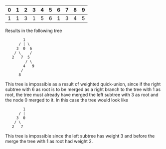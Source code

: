 | 0 | 1 | 2 | 3 | 4 | 5 | 6 | 7 | 8 | 9 |
|---|---|---|---|---|---|---|---|---|---|
| 1 | 1 | 3 | 1 | 5 | 6 | 1 | 3 | 4 | 5 |

Results in the following tree

            1
          / | \
         3  0  6
        / \    /
       2   7  5
             / \
            4   9
           /
          8

This tree is impossible as a result of weighted quick-union, since
if the right subtree with 6 as root is to be merged as a right branch to the
tree with 1 as root, the tree must already have merged the left subtree with 3 as root
and the node 0 merged to it. In this case the tree would look like

            1
          / |
         3  0
        / \
       2   7

This tree is impossible since the left subtree has weight 3 and before the merge the tree
with 1 as root had weight 2.
